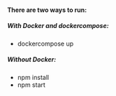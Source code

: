 #### There are two ways to run:

##### With Docker and dockercompose:
* dockercompose up

##### Without Docker:
* npm install
* npm start
